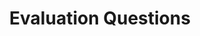 ---
word: "true"

types: "word"

title: "Evaluation Questions"

categories: ['']

tags: ['Evaluation', 'Questions']

arabic: 'أسئلة تقييم'

arexps: []

enwords: ['Evaluation Questions']

enexps: []

arlexicons: 'س'

enlexicons: 'E'

authors: ['Ruqayya Roshdy']

translators: ['X']

citations: 'تطبيقات أساسية في المعالجة الآلية للغة العربية'

sources: 'مركز الملك عبدالله بن عبدالعزيز الدولي لخدمة اللغة العربية'

slug: ""
---